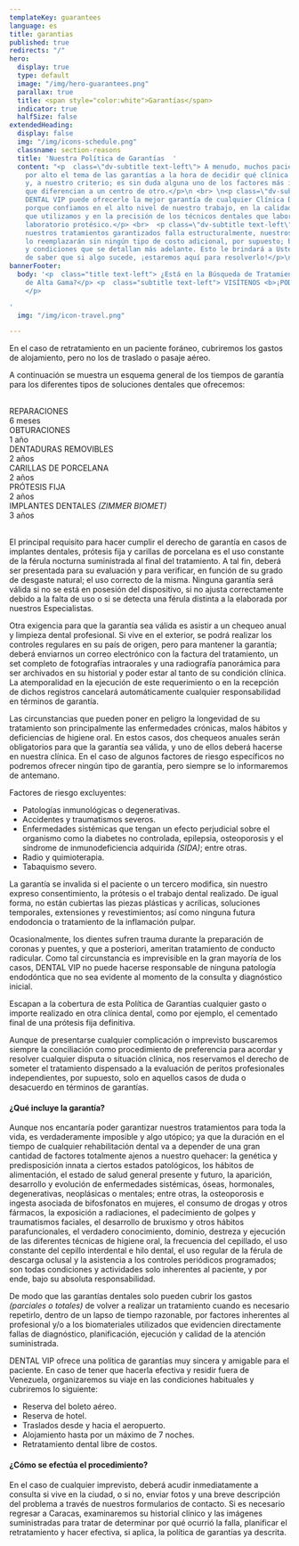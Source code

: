 ```yaml
---
templateKey: guarantees
language: es
title: garantias
published: true
redirects: "/"
hero:
  display: true
  type: default
  image: "/img/hero-guarantees.png"
  parallax: true
  title: <span style="color:white">Garantías</span>
  indicator: true
  halfSize: false
extendedHeading:
  display: false
  img: "/img/icons-schedule.png"
  classname: section-reasons
  title: 'Nuestra Política de Garantías  '
  content: "<p  class=\"dv-subtitle text-left\"> A menudo, muchos pacientes pasan
    por alto el tema de las garantías a la hora de decidir qué clínica dental elegir
    y, a nuestro criterio; es sin duda alguna uno de los factores más importantes
    que diferencian a un centro de otro.</p>\n <br> \n<p class=\"dv-subtitle text-left\"p>
    DENTAL VIP puede ofrecerle la mejor garantía de cualquier Clínica Dental en Caracas
    porque confiamos en el alto nivel de nuestro trabajo, en la calidad de los materiales
    que utilizamos y en la precisión de los técnicos dentales que laboran en nuestro
    laboratorio protésico.</p> <br>  <p class=\"dv-subtitle text-left\"p> Si uno de
    nuestros tratamientos garantizados falla estructuralmente, nuestros Odontólogos
    lo reemplazarán sin ningún tipo de costo adicional, por supuesto; bajo los términos
    y condiciones que se detallan más adelante. Esto le brindará a Usted la tranquilidad
    de saber que si algo sucede, ¡estaremos aquí para resolverlo!</p>\n"
bannerFooter:
  body: '<p  class="title text-left"> ¿Está en la Búsqueda de Tratamientos Dentales
    de Alta Gama?</p> <p  class="subtitle text-left"> VISÍTENOS <b>¡PODEMOS AYUDARLE!</b>
    </p>

'
  img: "/img/icon-travel.png"

---
```

<div class="green message"> En el caso de retratamiento en un paciente foráneo, cubriremos los gastos de alojamiento, pero no los de traslado o pasaje aéreo. </div> <p> A continuación se muestra un esquema general de los tiempos de garantía para los diferentes tipos de soluciones dentales que ofrecemos: </p> <br> <div class="percentaje"> <div class="progress-bar"> <span class="progress-bar-fill" style="width: 17%;"></span> </div> <div class="title">REPARACIONES </div> <div class="time">6 meses</div> </div> <div class="percentaje"> <div class="progress-bar"> <span class="progress-bar-fill" style="width: 34%;"></span> </div> <div class="title">OBTURACIONES</div> <div class="time">1 año</div> </div> <div class="percentaje"> <div class="progress-bar"> <span class="progress-bar-fill" style="width: 68%;"></span> </div> <div class="title">DENTADURAS REMOVIBLES</div> <div class="time">2 años</div> </div> <div class="percentaje"> <div class="progress-bar"> <span class="progress-bar-fill" style="width: 68%;"></span> </div> <div class="title">CARILLAS DE PORCELANA</div> <div class="time">2 años</div> </div> <div class="percentaje"> <div class="progress-bar"> <span class="progress-bar-fill" style="width: 68%;"></span> </div> <div class="title">PRÓTESIS FIJA</div> <div class="time">2 años</div> </div> <div class="percentaje"> <div class="progress-bar"> <span class="progress-bar-fill" style="width: 100%;"></span> </div> <div class="title">IMPLANTES DENTALES <i>(ZIMMER BIOMET)</i></div> <div class="time">3 años</div> </div> <br> <p> El principal requisito para hacer cumplir el derecho de garantía en casos de implantes dentales, prótesis fija y carillas de porcelana es el uso constante de la férula nocturna suministrada al final del tratamiento. A tal fin, deberá ser presentada para su evaluación y para verificar, en función de su grado de desgaste natural; el uso correcto de la misma. Ninguna garantía será válida si no se está en posesión del dispositivo, si no ajusta correctamente debido a la falta de uso o si se detecta una férula distinta a la elaborada por nuestros Especialistas. </p> <p> Otra exigencia para que la garantía sea válida es asistir a un chequeo anual y limpieza dental profesional. Si vive en el exterior, se podrá realizar los controles regulares en su país de origen, pero para mantener la garantía; deberá enviarnos un correo electrónico con la factura del tratamiento, un set completo de fotografías intraorales y una radiografía panorámica para ser archivados en su historial y poder estar al tanto de su condición clínica. La atemporalidad en la ejecución de este requerimiento o en la recepción de dichos registros cancelará automáticamente cualquier responsabilidad en términos de garantía. </p> <p> Las circunstancias que pueden poner en peligro la longevidad de su tratamiento son principalmente las enfermedades crónicas, malos hábitos y deficiencias de higiene oral. En estos casos, dos chequeos anuales serán obligatorios para que la garantía sea válida, y uno de ellos deberá hacerse en nuestra clínica. En el caso de algunos factores de riesgo específicos no podremos ofrecer ningún tipo de garantía, pero siempre se lo informaremos de antemano. </p> <div class="message red"> Factores de riesgo excluyentes: <ul> <li>Patologías inmunológicas o degenerativas.</li> <li>Accidentes y traumatismos severos.</li> <li>Enfermedades sistémicas que tengan un efecto perjudicial sobre el organismo como la diabetes no controlada, epilepsia, osteoporosis y el síndrome de inmunodeficiencia adquirida <i>(SIDA)</i>; entre otras.</li> <li>Radio y quimioterapia.</li>  <li>Tabaquismo severo.</li> </ul> </div> <p> La garantía se invalida si el paciente o un tercero modifica, sin nuestro expreso consentimiento, la prótesis o el trabajo dental realizado. De igual forma, no están cubiertas las piezas plásticas y acrílicas, soluciones temporales, extensiones y revestimientos; así como ninguna futura endodoncia o tratamiento de la inflamación pulpar. </p> <p> Ocasionalmente, los dientes sufren trauma durante la preparación de coronas y puentes, y que a posteriori, ameritan tratamiento de conducto radicular. Como tal circunstancia es imprevisible en la gran mayoría de los casos, DENTAL VIP no puede hacerse responsable de ninguna patología endodóntica que no sea evidente al momento de la consulta y diagnóstico inicial. </p> <p> Escapan a la cobertura de esta Política de Garantías cualquier gasto o importe realizado en otra clínica dental, como por ejemplo, el cementado final de una prótesis fija definitiva. </p> <p> Aunque de presentarse cualquier complicación o imprevisto buscaremos siempre la conciliación como procedimiento de preferencia para acordar y resolver cualquier disputa o situación clínica, nos reservamos el derecho de someter el tratamiento dispensado a la evaluación de peritos profesionales independientes, por supuesto, solo en aquellos casos de duda o desacuerdo en términos de garantías. </p> <h4> ¿Qué incluye la garantía? </h4> <p> Aunque nos encantaría poder garantizar nuestros tratamientos para toda la vida, es verdaderamente imposible y algo utópico; ya que la duración en el tiempo de cualquier rehabilitación dental va a depender de una gran cantidad de factores totalmente ajenos a nuestro quehacer: la genética y predisposición innata a ciertos estados patológicos, los hábitos de alimentación, el estado de salud general presente y futuro, la aparición, desarrollo y evolución de enfermedades sistémicas, óseas, hormonales, degenerativas, neoplásicas o mentales; entre otras, la osteoporosis e ingesta asociada de bifosfonatos en mujeres, el consumo de drogas y otros fármacos, la exposición a radiaciones, el padecimiento de golpes y traumatismos faciales, el desarrollo de bruxismo y otros hábitos parafuncionales, el verdadero conocimiento, dominio, destreza y ejecución de las diferentes técnicas de higiene oral, la frecuencia del cepillado, el uso constante del cepillo interdental e hilo dental, el uso regular de la férula de descarga oclusal y la asistencia a los controles periódicos programados; son todas condiciones y actividades solo inherentes al paciente, y por ende, bajo su absoluta responsabilidad. </p> <p> De modo que las garantías dentales solo pueden cubrir los gastos <i>(parciales o totales)</i> de volver a realizar un tratamiento cuando es necesario repetirlo, dentro de un lapso de tiempo razonable, por factores inherentes al profesional y/o a los biomateriales utilizados que evidencien directamente fallas de diagnóstico, planificación, ejecución y calidad de la atención suministrada. </p> <p> DENTAL VIP ofrece una política de garantías muy sincera y amigable para el paciente. En caso de tener que hacerla efectiva y residir fuera de Venezuela, organizaremos su viaje en las condiciones habituales y cubriremos lo siguiente: </p> <ul class="check-list"> <li> <i class="icon-check circle"></i> Reserva del boleto aéreo. </li> <li> <i class="icon-check circle"></i> Reserva de hotel. </li> <li> <i class="icon-check circle"></i> Traslados desde y hacia el aeropuerto. </li> <li> <i class="icon-check circle"></i> Alojamiento hasta por un máximo de 7 noches. </li> <li> <i class="icon-check circle"></i> Retratamiento dental libre de costos. </li>  </ul> <h4> ¿Cómo se efectúa el procedimiento? </h4> <p> En el caso de cualquier imprevisto, deberá acudir inmediatamente a consulta si vive en la ciudad, o si no, enviar fotos y una breve descripción del problema a través de nuestros formularios de contacto. Si es necesario regresar a Caracas, examinaremos su historial clínico y las imágenes suministradas para tratar de determinar por qué ocurrió la falla, planificar el retratamiento y hacer efectiva, si aplica, la política de garantías ya descrita. </p>